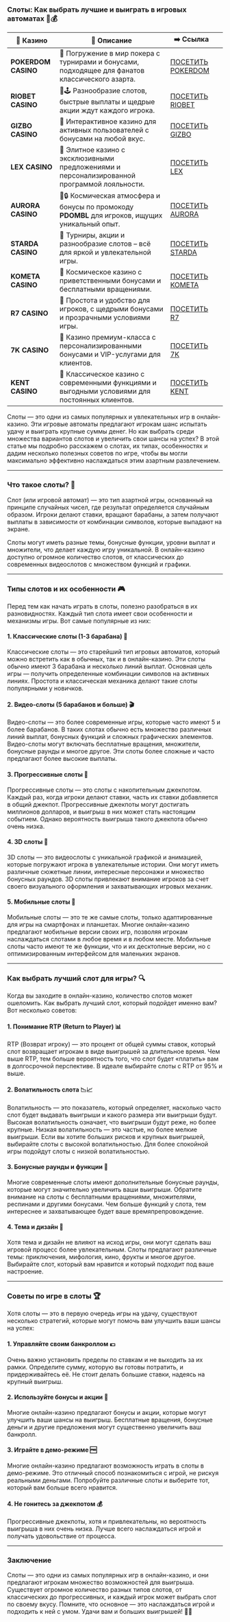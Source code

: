 ### **Слоты: Как выбрать лучшие и выиграть в игровых автоматах 🎰💰**
| 🎰 Казино           | 📜 Описание                                                                                       | ➡️ Ссылка                                                                                          |   |
| ------------------- | ------------------------------------------------------------------------------------------------- | -------------------------------------------------------------------------------------------------- | - |
| **POKERDOM CASINO** | 🎲 Погружение в мир покера с турнирами и бонусами, подходящее для фанатов классического азарта.   | [ПОСЕТИТЬ POKERDOM](https://brandplay.link/FwVc4f)                                                 |   |
| **RIOBET CASINO**   | 🌟🕹️ Разнообразие слотов, быстрые выплаты и щедрые акции ждут каждого игрока.                    | [ПОСЕТИТЬ RIOBET](https://brandplay.link/TnjsxFvH)                                                 |   |
| **GIZBO CASINO**    | 🚀 Интерактивное казино для активных пользователей с бонусами на любой вкус.                      | [ПОСЕТИТЬ GIZBO](https://brandplay.link/rvzLrVLp)                                                  |   |
| **LEX CASINO**      | 🎰 Элитное казино с эксклюзивными предложениями и персонализированной программой лояльности.      | [ПОСЕТИТЬ LEX](https://brandplay.link/VMqNXPFs)                                                    |   |
| **AURORA CASINO**   | 🌌🔒 Космическая атмосфера и бонусы по промокоду **PDOMBL** для игроков, ищущих уникальный опыт. | [ПОСЕТИТЬ AURORA](https://10trafic-stat2.com/click/668546556bcc6313411604bc/6766/13031/subaccount) |   |
| **STARDA CASINO**   | 🌠 Турниры, акции и разнообразие слотов – всё для яркой и увлекательной игры.                     | [ПОСЕТИТЬ STARDA](https://brandplay.link/HDcDrxLk)                                                 |   |
| **KOMETA CASINO**   | 💫 Космическое казино с приветственными бонусами и бесплатными вращениями.                        | [ПОСЕТИТЬ KOMETA](https://brandplay.link/jHzFFYGv)                                                 |   |
| **R7 CASINO**       | 🎯 Простота и удобство для игроков, с щедрыми бонусами и прозрачными условиями игры.              | [ПОСЕТИТЬ R7](https://brandplay.link/dByFXP7h)                                                     |   |
| **7K CASINO**       | 💎 Казино премиум-класса с персонализированными бонусами и VIP-услугами для клиентов.             | [ПОСЕТИТЬ 7K](https://brandplay.link/dd46bNgD)                                                     |   |
| **KENT CASINO**     | 🎲 Классическое казино с современными функциями и выгодными условиями для постоянных клиентов.    | [ПОСЕТИТЬ KENT](https://brandplay.link/XRH1g6Vb)      
Слоты — это одни из самых популярных и увлекательных игр в онлайн-казино. Эти игровые автоматы предлагают игрокам шанс испытать удачу и выиграть крупные суммы денег. Но как выбрать среди множества вариантов слотов и увеличить свои шансы на успех? В этой статье мы подробно расскажем о слотах, их типах, особенностях и дадим несколько полезных советов по игре, чтобы вы могли максимально эффективно наслаждаться этим азартным развлечением.

***

### **Что такое слоты? 🎰**

Слот (или игровой автомат) — это тип азартной игры, основанный на принципе случайных чисел, где результат определяется случайным образом. Игроки делают ставки, вращают барабаны, а затем получают выплаты в зависимости от комбинации символов, которые выпадают на экране.

Слоты могут иметь разные темы, бонусные функции, уровни выплат и множители, что делает каждую игру уникальной. В онлайн-казино доступно огромное количество слотов, от классических до современных видеослотов с множеством функций и графики.

***

### **Типы слотов и их особенности 🎮**

Перед тем как начать играть в слоты, полезно разобраться в их разновидностях. Каждый тип слота имеет свои особенности и механизмы игры. Вот самые популярные из них:

#### **1. Классические слоты (1-3 барабана) 🍒**

Классические слоты — это старейший тип игровых автоматов, который можно встретить как в обычных, так и в онлайн-казино. Эти слоты обычно имеют 3 барабана и несколько линий выплат. Основная цель игры — получить определенные комбинации символов на активных линиях. Простота и классическая механика делают такие слоты популярными у новичков.

#### **2. Видео-слоты (5 барабанов и больше) 🎬**

Видео-слоты — это более современные игры, которые часто имеют 5 и более барабанов. В таких слотах обычно есть множество различных линий выплат, бонусных функций и сложных графических элементов. Видео-слоты могут включать бесплатные вращения, множители, бонусные раунды и многое другое. Эти слоты более сложные и часто предлагают более высокие выплаты.

#### **3. Прогрессивные слоты 💸**

Прогрессивные слоты — это слоты с накопительным джекпотом. Каждый раз, когда игроки делают ставки, часть их ставки добавляется в общий джекпот. Прогрессивные джекпоты могут достигать миллионов долларов, и выигрыш в них может стать настоящим событием. Однако вероятность выигрыша такого джекпота обычно очень низка.

#### **4. 3D слоты 🎨**

3D слоты — это видеослоты с уникальной графикой и анимацией, которые погружают игрока в увлекательные истории. Они могут иметь различные сюжетные линии, интересные персонажи и множество бонусных раундов. 3D слоты привлекают внимание игроков за счет своего визуального оформления и захватывающих игровых механик.

#### **5. Мобильные слоты 📱**

Мобильные слоты — это те же самые слоты, только адаптированные для игры на смартфонах и планшетах. Многие онлайн-казино предлагают мобильные версии своих игр, позволяя игрокам наслаждаться слотами в любое время и в любом месте. Мобильные слоты часто имеют те же функции, что и их десктопные версии, но с оптимизированным интерфейсом для маленьких экранов.

***

### **Как выбрать лучший слот для игры? 🔍**

Когда вы заходите в онлайн-казино, количество слотов может ошеломить. Как выбрать лучший слот, который подойдет именно вам? Вот несколько советов:

#### **1. Понимание RTP (Return to Player) 📊**

RTP (Возврат игроку) — это процент от общей суммы ставок, который слот возвращает игрокам в виде выигрышей за длительное время. Чем выше RTP, тем больше вероятность того, что слот будет «платить» вам в долгосрочной перспективе. В идеале выбирайте слоты с RTP от 95% и выше.

#### **2. Волатильность слота 📉📈**

Волатильность — это показатель, который определяет, насколько часто слот будет выдавать выигрыши и какого размера эти выигрыши будут. Высокая волатильность означает, что выигрыши будут реже, но более крупные. Низкая волатильность — это частые, но более мелкие выигрыши. Если вы хотите больших рисков и крупных выигрышей, выбирайте слоты с высокой волатильностью. Для более спокойной игры подойдут слоты с низкой волатильностью.

#### **3. Бонусные раунды и функции 🎁**

Многие современные слоты имеют дополнительные бонусные раунды, которые могут значительно увеличить ваши выигрыши. Обратите внимание на слоты с бесплатными вращениями, множителями, респинами и другими бонусами. Чем больше функций у слота, тем интереснее и захватывающее будет ваше времяпрепровождение.

#### **4. Тема и дизайн 🎨**

Хотя тема и дизайн не влияют на исход игры, они могут сделать ваш игровой процесс более увлекательным. Слоты предлагают различные темы: приключения, мифология, кино, фрукты и многое другое. Выбирайте слот, который вам нравится и который подходит под ваше настроение.

***

### **Советы по игре в слоты 🏆**

Хотя слоты — это в первую очередь игры на удачу, существуют несколько стратегий, которые могут помочь вам улучшить ваши шансы на успех:

#### **1. Управляйте своим банкроллом 💵**

Очень важно установить пределы по ставкам и не выходить за их рамки. Определите сумму, которую вы готовы потратить, и придерживайтесь её. Не стоит делать большие ставки, надеясь на крупный выигрыш.

#### **2. Используйте бонусы и акции 🎁**

Многие онлайн-казино предлагают бонусы и акции, которые могут улучшить ваши шансы на выигрыш. Бесплатные вращения, бонусные деньги и другие предложения могут существенно увеличить ваш банкролл.

#### **3. Играйте в демо-режиме 🆓**

Многие онлайн-казино предлагают возможность играть в слоты в демо-режиме. Это отличный способ познакомиться с игрой, не рискуя реальными деньгами. Попробуйте различные слоты и выберите тот, который вам больше всего нравится.

#### **4. Не гонитесь за джекпотом 💰**

Прогрессивные джекпоты, хотя и привлекательны, но вероятность выигрыша в них очень низка. Лучше всего наслаждаться игрой и получать удовольствие от процесса.

***

### **Заключение**

Слоты — это одни из самых популярных игр в онлайн-казино, и они предлагают игрокам множество возможностей для выигрыша. Существует огромное количество разных типов слотов, от классических до прогрессивных, и каждый игрок может выбрать слот по своему вкусу. Помните, что основное — это наслаждаться игрой и подходить к ней с умом. Удачи вам и больших выигрышей! 🎰💸
